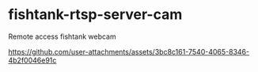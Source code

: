 # fishtank-rtsp-server-cam

Remote access fishtank webcam

https://github.com/user-attachments/assets/3bc8c161-7540-4065-8346-4b2f0046e91c

